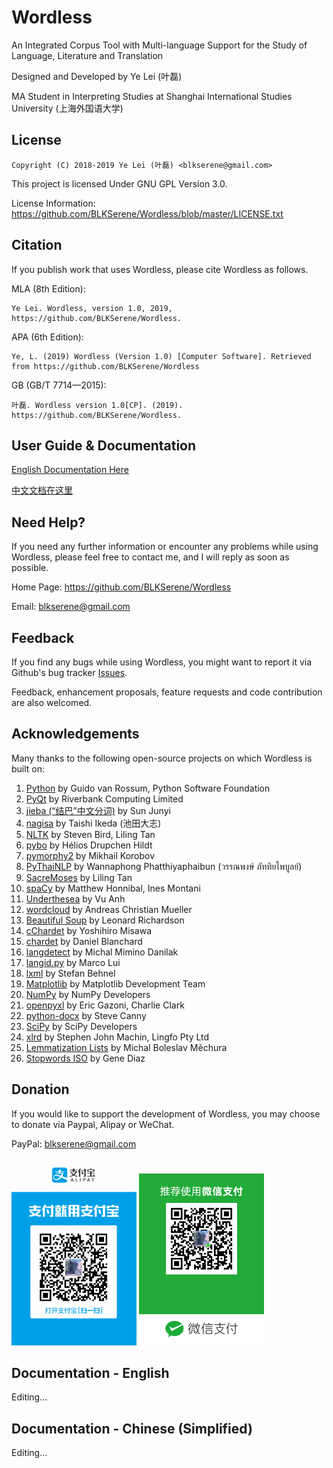 # Wordless
An Integrated Corpus Tool with Multi-language Support for the Study of Language, Literature and Translation

Designed and Developed by Ye Lei (叶磊)

MA Student in Interpreting Studies at Shanghai International Studies University (上海外国语大学)

## License
    Copyright (C) 2018-2019 Ye Lei (叶磊) <blkserene@gmail.com>

This project is licensed Under GNU GPL Version 3.0.

License Information: https://github.com/BLKSerene/Wordless/blob/master/LICENSE.txt

## Citation
If you publish work that uses Wordless, please cite Wordless as follows.

MLA (8th Edition):

    Ye Lei. Wordless, version 1.0, 2019, https://github.com/BLKSerene/Wordless.

APA (6th Edition):

    Ye, L. (2019) Wordless (Version 1.0) [Computer Software]. Retrieved from https://github.com/BLKSerene/Wordless

GB (GB/T 7714—2015):

    叶磊. Wordless version 1.0[CP]. (2019). https://github.com/BLKSerene/Wordless.

## User Guide & Documentation
[English Documentation Here](#doc-eng)

[中文文档在这里](#doc-zho)

## Need Help?
If you need any further information or encounter any problems while using Wordless, please feel free to contact me, and I will reply as soon as possible.

Home Page: https://github.com/BLKSerene/Wordless

Email: blkserene@gmail.com

## Feedback
If you find any bugs while using Wordless, you might want to report it via Github\'s bug tracker [Issues](https://github.com/BLKSerene/Wordless/issues).

Feedback, enhancement proposals, feature requests and code contribution are also welcomed.

## Acknowledgements
Many thanks to the following open-source projects on which Wordless is built on:

1. [Python](https://www.python.org/) by Guido van Rossum, Python Software Foundation
2. [PyQt](https://www.riverbankcomputing.com/software/pyqt/intro) by Riverbank Computing Limited
3. [jieba (“结巴”中文分词)](https://github.com/fxsjy/jieba) by Sun Junyi
4. [nagisa](https://github.com/taishi-i/nagisa) by Taishi Ikeda (池田大志)
5. [NLTK](http://www.nltk.org/) by Steven Bird, Liling Tan
6. [pybo](https://github.com/Esukhia/pybo) by Hélios Drupchen Hildt
7. [pymorphy2](https://github.com/kmike/pymorphy2/) by Mikhail Korobov
8. [PyThaiNLP](https://github.com/PyThaiNLP/pythainlp) by Wannaphong Phatthiyaphaibun (วรรณพงษ์ ภัททิยไพบูลย์)
9. [SacreMoses](https://github.com/alvations/sacremoses) by Liling Tan
10. [spaCy](https://spacy.io/) by Matthew Honnibal, Ines Montani
11. [Underthesea](https://github.com/undertheseanlp/underthesea) by Vu Anh
12. [wordcloud](https://amueller.github.io/word_cloud/) by Andreas Christian Mueller
13. [Beautiful Soup](https://www.crummy.com/software/BeautifulSoup/) by Leonard Richardson
14. [cChardet](https://github.com/PyYoshi/cChardet) by Yoshihiro Misawa
15. [chardet](https://github.com/chardet/chardet) by Daniel Blanchard
16. [langdetect](https://github.com/Mimino666/langdetect) by Michal Mimino Danilak
17. [langid.py](https://github.com/saffsd/langid.py) by Marco Lui
18. [lxml](https://lxml.de/) by Stefan Behnel
19. [Matplotlib](https://matplotlib.org/) by Matplotlib Development Team
20. [NumPy](http://www.numpy.org/) by NumPy Developers
21. [openpyxl](https://openpyxl.readthedocs.io/en/stable/) by Eric Gazoni, Charlie Clark
22. [python-docx](https://github.com/python-openxml/python-docx) by Steve Canny
23. [SciPy](https://www.scipy.org/) by SciPy Developers
24. [xlrd](https://github.com/python-excel/xlrd) by Stephen John Machin, Lingfo Pty Ltd
25. [Lemmatization Lists](https://github.com/michmech/lemmatization-lists) by Michal Boleslav Měchura
26. [Stopwords ISO](https://github.com/stopwords-iso/stopwords-iso) by Gene Diaz

## Donation
If you would like to support the development of Wordless, you may choose to donate via Paypal, Alipay or WeChat.

PayPal: [blkserene@gmail.com](https://www.paypal.com/myaccount/transfer/homepage/send)

<img src=https://github.com/BLKSerene/Wordless/blob/master/images/Alipay.jpg width="200"> <img src=https://github.com/BLKSerene/Wordless/blob/master/images/WeChat.png alt="WeChat" width="200">

<span id="doc-eng"></span>
## Documentation - English
Editing...

<span id="doc-zho"></span>
## Documentation - Chinese (Simplified)
Editing...
